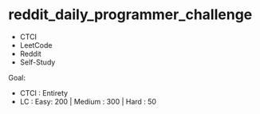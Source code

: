 # reddit_daily_programmer_challenge

- CTCI
- LeetCode
- Reddit
- Self-Study


Goal:
- CTCI : Entirety
- LC : Easy: 200 |  Medium : 300 | Hard : 50